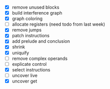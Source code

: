 - [x] remove unused blocks
- [x] build interference graph
- [x] graph coloring
- [ ] allocate registers (need todo from last week)
- [x] remove jumps 
- [x] patch instructions
- [x] add prelude and conclusion
- [x] shrink
- [x] uniquify
- [ ] remove complex operands
- [ ] explicate control
- [x] select instructions
- [ ] uncover live
- [x] uncover get